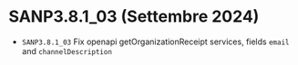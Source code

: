 # SANP3.8.1_03 (Settembre 2024)
- `SANP3.8.1_03` Fix openapi getOrganizationReceipt services, fields `email` and `channelDescription`
